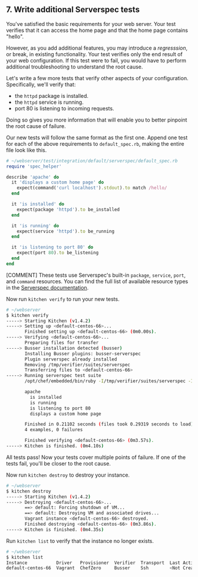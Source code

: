 ## 7. Write additional Serverspec tests

You've satisfied the basic requirements for your web server. Your test verifies that it can access the home page and that the home page contains "hello".

However, as you add additional features, you may introduce a _regresssion_, or break, in existing functionality. Your test verifies only the end result of your web configuration. If this test were to fail, you would have to perform additional troubleshooting to understand the root cause.

Let's write a few more tests that verify other aspects of your configuration. Specifically, we'll verify that:

* the `httpd` package is installed.
* the `httpd` service is running.
* port 80 is listening to incoming requests.

Doing so gives you more information that will enable you to better pinpoint the root cause of failure.

Our new tests will follow the same format as the first one. Append one test for each of the above requirements to <code class="file-path">default_spec.rb</code>, making the entire file look like this.

```ruby
# ~/webserver/test/integration/default/serverspec/default_spec.rb
require 'spec_helper'

describe 'apache' do
  it 'displays a custom home page' do
    expect(command('curl localhost').stdout).to match /hello/
  end

  it 'is installed' do
    expect(package 'httpd').to be_installed
  end

  it 'is running' do
    expect(service 'httpd').to be_running
  end

  it 'is listening to port 80' do
    expect(port 80).to be_listening
  end
end
```

[COMMENT] These tests use Serverspec's built-in `package`, `service`, `port`, and `command` resources. You can find the full list of available resource types in the [Serverspec documentation](http://serverspec.org/resource_types.html
).

Now run `kitchen verify` to run your new tests.

```bash
# ~/webserver
$ kitchen verify
-----> Starting Kitchen (v1.4.2)
-----> Setting up <default-centos-66>...
       Finished setting up <default-centos-66> (0m0.00s).
-----> Verifying <default-centos-66>...
       Preparing files for transfer
-----> Busser installation detected (busser)
       Installing Busser plugins: busser-serverspec
       Plugin serverspec already installed
       Removing /tmp/verifier/suites/serverspec
       Transferring files to <default-centos-66>
-----> Running serverspec test suite
       /opt/chef/embedded/bin/ruby -I/tmp/verifier/suites/serverspec -I/tmp/verifier/gems/gems/rspec-support-3.3.0/lib:/tmp/verifier/gems/gems/rspec-core-3.3.2/lib /opt/chef/embedded/bin/rspec --pattern /tmp/verifier/suites/serverspec/\*\*/\*_spec.rb --color --format documentation --default-path /tmp/verifier/suites/serverspec

       apache
         is installed
         is running
         is listening to port 80
         displays a custom home page

       Finished in 0.21102 seconds (files took 0.29319 seconds to load)
       4 examples, 0 failures

       Finished verifying <default-centos-66> (0m3.57s).
-----> Kitchen is finished. (0m4.10s)
```

All tests pass! Now your tests cover multiple points of failure. If one of the tests fail, you'll be closer to the root cause.

Now run `kitchen destroy` to destroy your instance.

```bash
# ~/webserver
$ kitchen destroy
-----> Starting Kitchen (v1.4.2)
-----> Destroying <default-centos-66>...
       ==> default: Forcing shutdown of VM...
       ==> default: Destroying VM and associated drives...
       Vagrant instance <default-centos-66> destroyed.
       Finished destroying <default-centos-66> (0m3.86s).
-----> Kitchen is finished. (0m4.35s)
```

Run `kitchen list` to verify that the instance no longer exists.

```bash
# ~/webserver
$ kitchen list
Instance           Driver   Provisioner  Verifier  Transport  Last Action
default-centos-66  Vagrant  ChefZero     Busser    Ssh        <Not Created>
```
